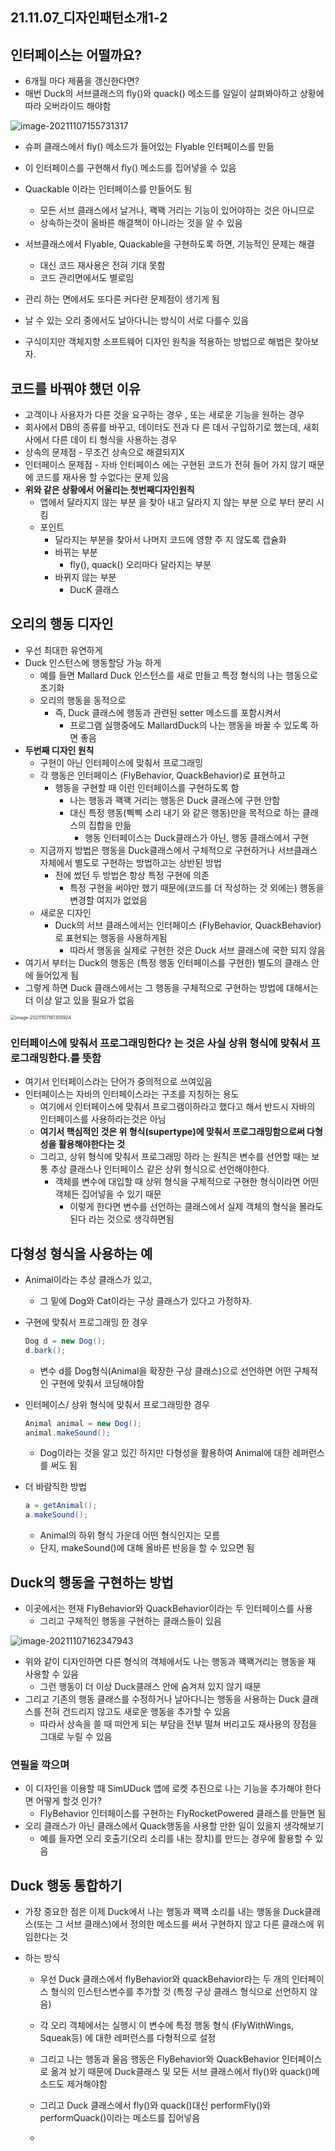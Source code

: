 ## 21.11.07_디자인패턴소개1-2

## 인터페이스는 어떨까요?

- 6개월 마다 제품을 갱신한다면?
- 매번 Duck의 서브클래스의 fly()와 quack() 메소드를 일일이 살펴봐야하고 상황에 따라 오버라이드 해야함

![image-20211107155731317](21.11.07_디자인패턴소개1-2.assets/image-20211107155731317.png)

- 슈퍼 클래스에서 fly() 메소드가 들어있는 Flyable 인터페이스를 만듦

- 이 인터페이스를 구현해서 fly() 메소드를 집어넣을 수 있음

- Quackable 이라는 인터페이스를 만들어도 됨

  - 모든 서브 클래스에서 날거나, 꽥꽥 거리는 기능이 있어야하는 것은 아니므로
  - 상속하는것이 올바른 해결책이 아니라는 것을 알 수 있음

- 서브클래스에서 Flyable, Quackable을 구현하도록 하면, 기능적인 문제는 해결 

  - 대신 코드 재사용은 전혀 기대 못함
  - 코드 관리면에서도 별로임

- 관리 하는 면에서도 또다른 커다란 문제점이 생기게 됨 

- 날 수 있는 오리 중에서도 날아다니는 방식이 서로 다를수 있음 

- 구식이지만 객체지향 소프트웨어 디자인 원칙을 적용하는 방법으로 해법은 찾아보자. 

## 코드를 바꿔야 했던 이유 
- 고객이나 사용자가 다른 것을 요구하는 경우 , 또는 새로운 기능을 원하는 경우
- 회사에서 DB의 종류를 바꾸고, 데이터도 전과 다 른 데서 구입하기로 했는데, 새회사에서 다른 데이 티 형식을 사용하는 경우
- 상속의 문제점 - 무조건 상속으로 해결되지X 
- 인터페이스 문제점 - 자바 인터페이스 에는 구현된 코드가 전혀 들어 가지 않기 때문에 코드를 재사용 할 수없다는 문제 있음
- **위와 같은 상황에서 어울리는 첫번째디자인원칙**
  - 앱에서 달라지지 않는 부분 을 찾아 내고 달라지 지 않는 부분 으로 부터 분리 시킴
  - 포인트
    - 달라지는 부분을 찾아서 나머지 코드에 영향 주 지 않도록 캡슐화
    - 바뀌는 부분 
      - fly(), quack() 오리마다 달라지는 부분
    - 바뀌지 않는 부분
      - DucK 클래스 
## 오리의 행동 디자인
- 우선 최대한 유연하게 
- Duck 인스턴스에 행동할당 가능 하게
  - 예를 들면 Mallard Duck 인스턴스를 새로 만들고 특정 형식의 나는 행동으로 초기화
  - 오리의 행동을 동적으로 
    - 즉, Duck 클래스에 행동과 관련된 setter 메소드를 포함시켜서
      - 프로그램 실행중에도 MallardDuck의 나는 행동을 바꿀 수 있도록 하면 좋음
- **두번째 디자인 원칙**
  - 구현이 아닌 인터페이스에 맞춰서 프로그래밍
  - 각 행동은 인터페이스 (FlyBehavior, QuackBehavior)로 표현하고 
    - 행동을 구현할 때 이런 인터페이스를 구현하도록 함
      - 나는 행동과 꽥꽥 거리는 행동은 Duck 클래스에 구현 안함
      - 대신 특정 행동(삑삑 소리 내기 와 같은 행동)만을 목적으로 하는 클래스의 집합을 만듦
        - 행동 인터페이스는 Duck클래스가 아닌, 행동 클래스에서 구현
  - 지금까지 방법은 행동을 Duck클래스에서 구체적으로 구현하거나 서브클래스 자체에서 별도로 구현하는 방법하고는 상반된 방법
    - 전에 썼던 두 방법은 항상 특정 구현에 의존
      - 특정 구현을 써야만 했기 때문에(코드를 더 작성하는 것 외에는) 행동을 변경할 여지가 없었음
  - 새로운 디자인
    - Duck의 서브 클래스에서는 인터페이스 (FlyBehavior, QuackBehavior)로 표현되는 행동을 사용하게됨
      - 따라서 행동을 실제로 구현한 것은 Duck 서브 클래스에 국한 되지 않음
-  여기서 부터는 Duck의 행동은 (특정 행동 인터페이스를 구현한) 별도의 클래스 안에 들어있게 됨
  - 그렇게 하면 Duck 클래스에서는 그 행동을 구체적으로 구현하는 방법에 대해서는 더 이상 알고 있을 필요가 없음



<img src="21.11.07_디자인패턴소개1-2.assets/image-20211107161305924.png" alt="image-20211107161305924" style="zoom:50%;" />

### 인터페이스에 맞춰서 프로그래밍한다? 는 것은 사실 상위 형식에 맞춰서 프로그래밍한다.를 뜻함

- 여기서 인터페이스라는 단어가 중의적으로 쓰여있음 
- 인터페이스는 자바의 인터페이스라는 구조를 지칭하는 용도
  - 여기에서 인터페이스에 맞춰서 프로그램이하라고 했다고 해서 반드시 자바의 인터페이스를 사용하라는것은 아님
  - **여기서 핵심적인 것은 위 형식(supertype)에 맞춰서 프로그래밍함으로써 다형성을 활용해야한다는 것**
  - 그리고, 상위 형식에 맞춰서 프로그래밍 하라 는 원칙은 변수를 선언할 때는 보통 추상 클래스나 인터페이스 같은 상위 형식으로 선언해야한다. 
    - 객체를 변수에 대입할 때 상위 형식을 구체적으로 구현한 형식이라면 어떤 객체든 집어넣을 수 있기 때문
      - 이렇게 한다면 변수를 선언하는 클래스에서 실제 객체의 형식을 몰라도 된다 라는 것으로 생각하면됨

## 다형성 형식을 사용하는 예

- Animal이라는 추상 클래스가 있고,

  - 그 밑에 Dog와 Cat이라는 구상 클래스가 있다고 가정하자.

- 구현에 맞춰서 프로그래밍 한 경우

  ```java
  Dog d = new Dog();
  d.bark();
  ```

  - 변수 d를 Dog형식(Animal을 확장한 구상 클래스)으로 선언하면 어떤 구체적인 구현에 맞춰서 코딩해야함

- 인터페이스/ 상위 형식에 맞춰서 프로그래밍한 경우 

  ```java
  Animal animal = new Dog();
  animal.makeSound();
  ```

  - Dog이라는 것을 알고 있긴 하지만 다형성을 활용하여 Animal에 대한 레퍼런스를 써도 됨

- 더 바람직한 방법

  ```java
  a = getAnimal();
  a.makeSound();
  ```

  -  Animal의 하위 형식 가운데 어떤 형식인지는 모름 
    - 단지, makeSound()에 대해 올바른 반응을 할 수 있으면 됨

## Duck의 행동을 구현하는 방법

- 이곳에서는 현재 FlyBehavior와 QuackBehavior이라는 두 인터페이스를 사용 
  - 그리고 구체적인 행동을 구현하는 클래스들이 있음

![image-20211107162347943](21.11.07_디자인패턴소개1-2.assets/image-20211107162347943.png)

- 위와 같이 디자인하면 다른 형식의 객체에서도 나는 행동과 꽥꽥거리는 행동을 재 사용할 수 있음
  - 그런 행동이 더 이상 Duck클래스 안에 숨겨져 있지 않기 때문
- 그리고 기존의 행동 클래스를 수정하거나 날아다니는 행동을 사용하는 Duck 클래스를 전혀 건드리지 않고도 새로운 행동을 추가할 수 있음
  - 따라서 상속을 쓸 때 떠안게 되는 부담을 전부 떨쳐 버리고도 재사용의 장점을 그대로 누릴 수 있음

### 연필을 깍으며

- 이 디자인을 이용할 때 SimUDuck 앱에 로켓 추진으로 나는 기능을 추가해야 한다면 어떻게 할것 인가?
  - FlyBehavior 인터페이스를 구현하는 FlyRocketPowered 클래스를 만들면 됨
- 오리 클래스가 아닌 클래스에서 Quack행동을 사용할 만한 일이 있을지 생각해보기
  - 예를 들자면 오리 호출기(오리 소리를 내는 장치)를 만드는 경우에 활용할 수 있음

## Duck 행동 통합하기

- 가장 중요한 점은 이제 Duck에서 나는 행동과 꽥꽥 소리를 내는 행동을 Duck클래스(또는 그 서브 클래스)에서 정의한 메소드를 써서 구현하지 않고 다른 클래스에 위임한다는 것

- 하는 방식

  - 우선 Duck 클래스에서 flyBehavior와 quackBehavior라는 두 개의 인터페이스 형식의 인스턴스변수를 추가할 것 (특정 구상 클래스 형식으로 선언하지 않음)
  - 각 오리 객체에서는 실행시 이 변수에 특정 행동 형식 (FlyWithWings, Squeak등) 에 대한 레퍼런스를 다형적으로 설정
  - 그리고 나는 행동과 울음 행동은 FlyBehavior와 QuackBehavior 인터페이스로 옮겨 놨기 때문에 Duck클래스 및 모든 서브 클래스에서 fly()와 quack()메소드도 제거해야함
  - 그리고 Duck 클래스에서 fly()와 quack()대신 performFly()와  performQuack()이라는 메소드를 집어넣음

  - 